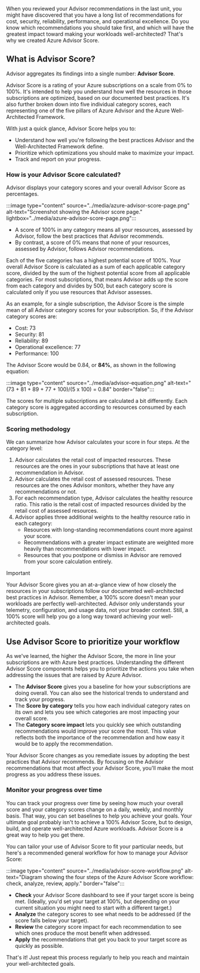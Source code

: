 When you reviewed your Advisor recommendations in the last unit, you might have discovered that you have a long list of recommendations for cost, security, reliability, performance, and operational excellence. Do you know which recommendations you should take first, and which will have the greatest impact toward making your workloads well-architected? That's why we created Azure Advisor Score.

## What is Advisor Score?

Advisor aggregates its findings into a single number: **Advisor Score**.

Advisor Score is a rating of your Azure subscriptions on a scale from 0% to 100%. It's intended to help you understand how well the resources in those subscriptions are optimized, based on our documented best practices. It's also further broken down into five individual category scores, each representing one of the five pillars of Azure Advisor and the Azure Well-Architected Framework.

With just a quick glance, Advisor Score helps you to:

- Understand how well you're following the best practices Advisor and the Well-Architected Framework define.
- Prioritize which optimizations you should make to maximize your impact.
- Track and report on your progress.

### How is your Advisor Score calculated?

Advisor displays your category scores and your overall Advisor Score as percentages.

:::image type="content" source="../media/azure-advisor-score-page.png" alt-text="Screenshot showing the Advisor score page." lightbox="../media/azure-advisor-score-page.png":::

- A score of 100% in any category means all your resources, assessed by Advisor, follow the best practices that Advisor recommends.
- By contrast, a score of 0% means that none of your resources, assessed by Advisor, follows Advisor recommendations.

Each of the five categories has a highest potential score of 100%. Your overall Advisor Score is calculated as a sum of each applicable category score, divided by the sum of the highest potential score from all applicable categories. For most subscriptions, that means Advisor adds up the score from each category and divides by 500, but each category score is calculated only if you use resources that Advisor assesses.

As an example, for a single subscription, the Advisor Score is the simple mean of all Advisor category scores for your subscription. So, if the Advisor category scores are:

- Cost: 73
- Security: 81
- Reliability: 89
- Operational excellence: 77
- Performance: 100

The Advisor Score would be 0.84, or **84%**, as shown in the following equation:

<!-- $$\frac{73 + 81 + 89 + 77 + 100}{5 x 100} = 0.84$$ -->

:::image type="content" source="../media/advisor-equation.png" alt-text="(73 + 81 + 89 + 77 + 100)/(5 x 100) = 0.84" border="false":::

The scores for multiple subscriptions are calculated a bit differently. Each category score is aggregated according to resources consumed by each subscription.

### Scoring methodology

We can summarize how Advisor calculates your score in four steps. At the category level:

1. Advisor calculates the retail cost of impacted resources. These resources are the ones in your subscriptions that have at least one recommendation in Advisor.
1. Advisor calculates the retail cost of assessed resources. These resources are the ones Advisor monitors, whether they have any recommendations or not.
1. For each recommendation type, Advisor calculates the healthy resource ratio. This ratio is the retail cost of impacted resources divided by the retail cost of assessed resources.
1. Advisor applies three additional weights to the healthy resource ratio in each category:
    - Resources with long-standing recommendations count more against your score.
    - Recommendations with a greater impact estimate are weighted more heavily than recommendations with lower impact.
    - Resources that you postpone or dismiss in Advisor are removed from your score calculation entirely.

> [!IMPORTANT]
> Your Advisor Score gives you an at-a-glance view of how closely the resources in your subscriptions follow our documented well-architected best practices in Advisor. Remember, a 100% score doesn't mean your workloads are perfectly well-architected. Advisor only understands your telemetry, configuration, and usage data, not your broader context. Still, a 100% score will help you go a long way toward achieving your well-architected goals.

## Use Advisor Score to prioritize your workflow

As we've learned, the higher the Advisor Score, the more in line your subscriptions are with Azure best practices. Understanding the different Advisor Score components helps you to prioritize the actions you take when addressing the issues that are raised by Azure Advisor.

- The **Advisor Score** gives you a baseline for how your subscriptions are doing overall. You can also see the historical trends to understand and track your progress.
- The **Score by category** tells you how each individual category rates on its own and lets you see which categories are most impacting your overall score.
- The **Category score impact** lets you quickly see which outstanding recommendations would improve your score the most. This value reflects both the importance of the recommendation and how easy it would be to apply the recommendation.

Your Advisor Score changes as you remediate issues by adopting the best practices that Advisor recommends. By focusing on the Advisor recommendations that most affect your Advisor Score, you'll make the most progress as you address these issues.

### Monitor your progress over time

You can track your progress over time by seeing how much your overall score and your category scores change on a daily, weekly, and monthly basis. That way, you can set baselines to help you achieve your goals. Your ultimate goal probably isn't to achieve a 100% Advisor Score, but to design, build, and operate well-architected Azure workloads. Advisor Score is a great way to help you get there.

You can tailor your use of Advisor Score to fit your particular needs, but here's a recommended general workflow for how to manage your Advisor Score:

:::image type="content" source="../media/advisor-score-workflow.png" alt-text="Diagram showing the four steps of the Azure Advisor Score workflow: check, analyze, review, apply." border="false":::

- **Check** your Advisor Score dashboard to see if your target score is being met. (Ideally, you'd set your target at 100%, but depending on your current situation you might need to start with a different target.)
- **Analyze** the category scores to see what needs to be addressed (if the score falls below your target).
- **Review** the category score impact for each recommendation to see which ones produce the most benefit when addressed.
- **Apply** the recommendations that get you back to your target score as quickly as possible.

That's it! Just repeat this process regularly to help you reach and maintain your well-architected goals.
